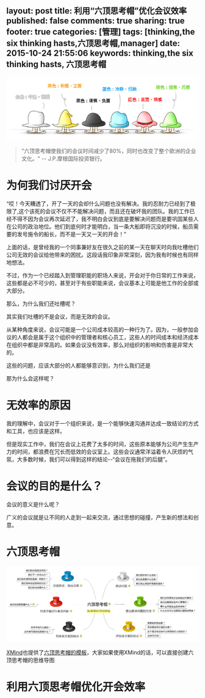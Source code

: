 layout: post
title: 利用“六顶思考帽”优化会议效率
published: false
comments: true
sharing: true
footer: true
categories: [管理]
tags: [thinking,the six thinking hasts,六顶思考帽,manager]
date: 2015-10-24 21:55:06
keywords: thinking,the six thinking hasts, 六顶思考帽
---

![六顶思考帽](/images/blog/the-six-thinking-hasts/hasts.jpg)

> "六顶思考帽使我们的会议时间减少了80%，同时也改变了整个欧洲的企业文化。" -- J.P.摩根国际投资银行。

<!-- more -->

# 为何我们讨厌开会

“哎！今天糟透了，开了一天的会却什么问题也没有解决。我的忍耐力已经到了极限了,这个该死的会议不仅不不能解决问题，而且还在破坏我的团队。我的工作已经不得不因为会议再次延迟了，我不明白会议到底是要解决问题而是要巩固某些人在公司的政治地位。他们到底何时才能明白，当一条大船即将沉没的时候，船员需要的发号施令的船长，而不是一天又一天的开会！”

上面的话，是曾经我的一个同事兼好友在很久之前的某一天在聊天时向我吐槽他们公司无效的会议给他带来的困扰。这段话我印象非常深刻，因为我有时候也有同样地想法。

不过，作为一个已经踏入到管理职能的职场人来说，开会对于你日常的工作来说，这些都是必不可少的，甚至对于有些职能来说，会议基本上可能是他工作的全部或大部分。

那么，为什么我们还吐槽呢？

其实我们吐槽的不是会议，而是无效的会议。

从某种角度来说，会议可能是一个公司成本较高的一种行为了。因为，一般参加会议的人都会是属于这个组织中的管理者和核心员工，这些人的时间成本和经济成本在组织中都是非常高的。如果会议没有效率，那么对组织的影响和伤害是非常大的。

这些的问题，应该大部分的人都能够意识到，为什么我们还是

那为什么会这样呢？

# 无效率的原因

我的理解中，会议对于一个组织来说，是一个能够快速沟通并达成一致结论的方式和工具，也应该是这样。

但是现实工作中，我们在会议上花费了太多的时间，这些原本能够为公司产生生产力的时间，都浪费在冗长而低效的会议室上。这些会议通常洋溢着令人厌烦的气氛，大多数时候，我们可以得到这样的结论--“会议在拖我们的后腿”。

# 会议的目的是什么？

会议的意义是什么呢？

广义的会议就是让不同的人走到一起来交流，通过思想的碰撞，产生新的想法和创意。
# 六顶思考帽
![XMind提供的六顶思考帽模板](/images/blog/the-six-thinking-hasts/6K-by-xmind.png)

[XMind](http://www.xmind.net/)也提供了[六顶思考帽的模板](http://www.xmind.net/m/6K7b/)，大家如果使用XMind的话，可以直接创建六顶思考帽的思维导图


# 利用六顶思考帽优化开会效率